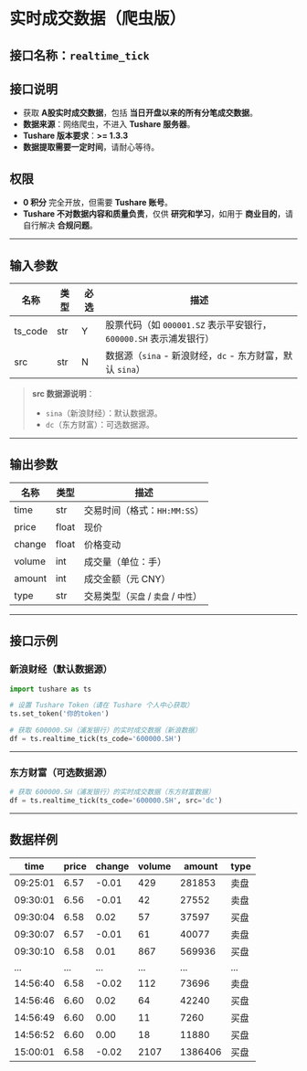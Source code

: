 # 实时成交数据（爬虫版）

## 接口名称：`realtime_tick`

## 接口说明
- 获取 **A股实时成交数据**，包括 **当日开盘以来的所有分笔成交数据**。
- **数据来源**：网络爬虫，不进入 **Tushare 服务器**。
- **Tushare 版本要求**：**>= 1.3.3**
- **数据提取需要一定时间**，请耐心等待。

## **权限**
- **0 积分** 完全开放，但需要 **Tushare 账号**。
- **Tushare 不对数据内容和质量负责**，仅供 **研究和学习**，如用于 **商业目的**，请自行解决 **合规问题**。

---

## **输入参数**

| 名称      | 类型  | 必选 | 描述 |
|----------|------|------|------------------------------|
| ts_code  | str  | Y    | 股票代码（如 `000001.SZ` 表示平安银行，`600000.SH` 表示浦发银行） |
| src      | str  | N    | 数据源（`sina` - 新浪财经，`dc` - 东方财富，默认 `sina`） |

> **src 数据源说明**：
> - `sina`（新浪财经）：默认数据源。
> - `dc`（东方财富）：可选数据源。

---

## **输出参数**

| 名称       | 类型  | 描述 |
|-----------|------|----------------|
| time      | str  | 交易时间（格式：`HH:MM:SS`） |
| price     | float | 现价 |
| change    | float | 价格变动 |
| volume    | int   | 成交量（单位：手） |
| amount    | int   | 成交金额（元 CNY） |
| type      | str   | 交易类型（`买盘` / `卖盘` / `中性`） |

---

## **接口示例**

### **新浪财经（默认数据源）**
```python
import tushare as ts

# 设置 Tushare Token（请在 Tushare 个人中心获取）
ts.set_token('你的token')

# 获取 600000.SH（浦发银行）的实时成交数据（新浪数据）
df = ts.realtime_tick(ts_code='600000.SH')
```

---

### **东方财富（可选数据源）**
```python
# 获取 600000.SH（浦发银行）的实时成交数据（东方财富数据）
df = ts.realtime_tick(ts_code='600000.SH', src='dc')
```

---

## **数据样例**

| time     | price | change | volume | amount  | type |
|----------|-------|--------|--------|---------|------|
| 09:25:01 | 6.57  | -0.01  | 429    | 281853  | 卖盘 |
| 09:30:01 | 6.56  | -0.01  | 42     | 27552   | 卖盘 |
| 09:30:04 | 6.58  | 0.02   | 57     | 37597   | 买盘 |
| 09:30:07 | 6.57  | -0.01  | 61     | 40077   | 卖盘 |
| 09:30:10 | 6.58  | 0.01   | 867    | 569936  | 买盘 |
| ...      | ...   | ...    | ...    | ...     | ...  |
| 14:56:40 | 6.58  | -0.02  | 112    | 73696   | 卖盘 |
| 14:56:46 | 6.60  | 0.02   | 64     | 42240   | 买盘 |
| 14:56:49 | 6.60  | 0.00   | 11     | 7260    | 买盘 |
| 14:56:52 | 6.60  | 0.00   | 18     | 11880   | 买盘 |
| 15:00:01 | 6.58  | -0.02  | 2107   | 1386406 | 买盘 |
